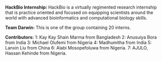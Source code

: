 **HackBio Internship:**
  HackBio is a virtually regimented research internship that is practice oriented and focused on equipping scientists around the world with advanced bioinformatics and     computational biology skills.

**Team Darwin:**
  This is one of the group containing 20 interns.

**Contributors:**
  1: Kay Kay Shain Marma from Bangladesh
  2: Anusuiya Bora from India
  3: Michael Olufemi from Nigeria
  4: Madhumitha from India
  5: Lanxin Liu from China
  6: Alabi Mosopefoluwa from Nigeria.
  7: AJULO, Hassan Kehinde from Nigeria.
